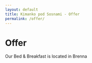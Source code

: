 ```yaml
---
layout: default
title: Kimanko pod Sosnami - Offer
permalink: /offer/
---
```


# Offer

Our Bed & Breakfast is located in Brenna

